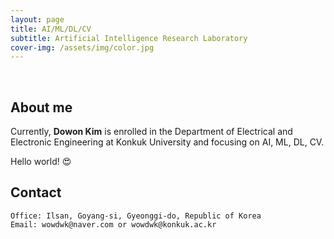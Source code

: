 ```yaml
---
layout: page
title: AI/ML/DL/CV
subtitle: Artificial Intelligence Research Laboratory
cover-img: /assets/img/color.jpg
---
```


<br/>

## About me

Currently, **Dowon Kim** is enrolled in the Department of Electrical and Electronic Engineering at Konkuk University and focusing on AI, ML, DL, CV.


Hello world! &#128525;

## Contact

```
Office: Ilsan, Goyang-si, Gyeonggi-do, Republic of Korea
Email: wowdwk@naver.com or wowdwk@konkuk.ac.kr
```
